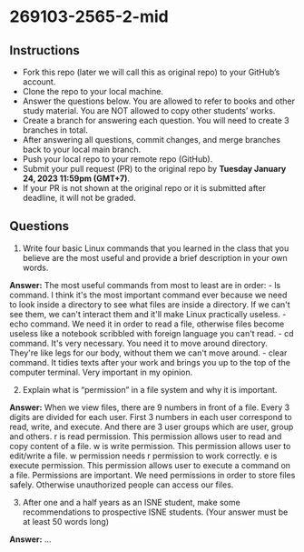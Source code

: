 # 269103-2565-2-mid

## Instructions

- Fork this repo (later we will call this as original repo) to your GitHub’s account. 
- Clone the repo to your local machine.
- Answer the questions below. You are allowed to refer to books and other study material. You are NOT allowed to copy other students’ works. 
- Create a branch for answering each question. You will need to create 3 branches in total.
- After answering all questions, commit changes, and merge branches back to your local main branch.
- Push your local repo to your remote repo (GitHub).
- Submit your pull request (PR) to the original repo by **Tuesday January 24, 2023 11:59pm (GMT+7)**.
- If your PR is not shown at the original repo or it is submitted after deadline, it will not be graded.

## Questions

1. Write four basic Linux commands that you learned in the class that you believe are the most useful and provide a brief description in your own words. 

**Answer:** The most useful commands from most to least are in order:
            - ls command. I think it's the most important command ever because we need to look inside a directory to see what files are
            inside a directory. If we can't see them, we can't interact them and it'll make Linux practically useless.
            - echo command. We need it in order to read a file, otherwise files become useless like a notebook scribbled with foreign language you can't read.
            - cd command. It's very necessary. You need it to move around directory. They're like legs for our body, without them we can't move around.
            - clear command. It tidies texts after your work and brings you up to the top of the computer terminal. Very important in my opinion.


2. Explain what is “permission” in a file system and why it is important.

**Answer:** When we view files, there are 9 numbers in front of a file. Every 3 digits are divided for each user. First 3 numbers in each user correspond to read, write, and execute. And there are 3 user groups which are user, group and others. r is read permission. This permission allows user to read and copy content of a file. w is write permission. This permission allows user to edit/write a file. w permission needs r permission to work correctly. e is execute permission. This permission allows user to execute a command on a file. Permissions are important. We need permissions in order to store files safely. Otherwise unauthorized people can access our files.

3. After one and a half years as an ISNE student, make some recommendations to prospective ISNE students. (Your answer must be at least 50 words long)

**Answer:** ...
